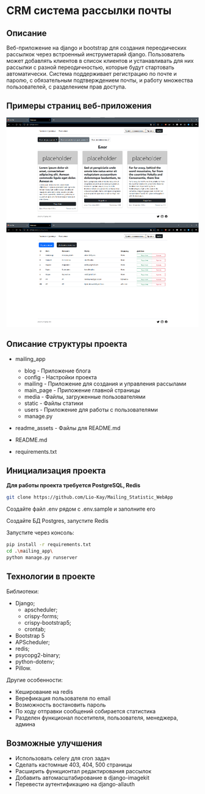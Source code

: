 # CRM система рассылки почты

## Описание
Веб-приложение на django и bootstrap для создания переодических рассылкок через встроенный инструметарий
django. Пользователь может добавлять клиентов в список клиентов и устанавливать для них рассылки
с разной переодичностью, которые будут стартовать автоматически.
Система поддерживает регистрацию по почте и паролю, с обязательным подтверждением почты,
и работу множества пользователей, с разделением прав доступа.

## Примеры страниц веб-приложения 
![example1.png](readme_assets%2Fexample1.png)
![example2.png](readme_assets%2Fexample2.png)
## Описание структуры проекта
* mailing_app
  - blog - Приложение блога
  - config - Настройки проекта
  - mailing - Приложение для создания и управления рассылами
  - main_page - Приложение главной страницы
  - media - Файлы, загруженные пользователями
  - static - Файлы статики
  - users - Приложение для работы с пользователями
  - manage.py
  
* readme_assets - Файлы для README.md
* README.md
* requirements.txt

## Инициализация проекта

**Для работы проекта требуется PostgreSQL, Redis**

  ```sh
  git clone https://github.com/Lio-Kay/Mailing_Statistic_WebApp
  ```

Создайте файл .env рядом с .env.sample и заполните его

Создайте БД Postgres, запустите Redis

Запустите через консоль:
  ```sh
  pip install -r requirements.txt
  cd .\mailing_app\
  python manage.py runserver
  ```

## Технологии в проекте
Библиотеки:
* Django;
  - apscheduler;
  - crispy-forms;
  - crispy-bootstrap5;
  - crontab;
* Bootstrap 5
* APScheduler;
* redis;
* psycopg2-binary;
* python-dotenv;
* Pillow.

Другие особенности:
* Кеширование на redis
* Верефикация пользователя по email
* Возможность востановить пароль
* По ходу отправки сообщений собирается статистика
* Разделен функционал посетителя, пользователя, менеджера, админа

## Возможные улучшения
* Использовать celery для cron задач
* Сделать кастомные 403, 404, 500 страницы
* Расширить функционтал редактирования рассылок
* Добавить автомасштабирование в django-imagekit 
* Перевести аутентификацию на django-allauth